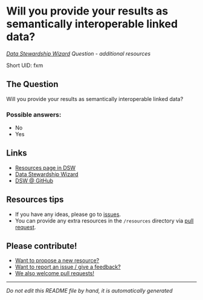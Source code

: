 # Will you provide your results as semantically interoperable linked data?

*[Data Stewardship Wizard] Question - additional resources*

Short UID: fxm

## The Question

Will you provide your results as semantically interoperable linked data?

### Possible answers:

  * No 
  * Yes 

## Links

  * [Resources page in DSW]
  * [Data Stewardship Wizard]
  * [DSW @ GitHub]


## Resources tips

  * If you have any ideas, please go to [issues].
  * You can provide any extra resources in the `/resources` directory via [pull request].

## Please contribute!

  * [Want to propose a new resource?](https://github.com/DSQResources/DSQ-fxm/issues/new)
  * [Want to report an issue / give a feedback?](https://github.com/DSQResources/DSQ-fxm/issues/new)
  * [We also welcome pull requests!](https://github.com/DSQResources/DSQ-fxm/pulls)

----

*Do not edit this README file by hand, it is automatically generated*

[Data Stewardship Wizard]: https://dmp.fairdata.solutions
[Resources page in DSW]: https://dmp.fairdata.solutions/resources/fxm
[DSW @ GitHub]: https://github.com/DataStewardshipWizard
[issues]: https://help.github.com/articles/about-issues/
[pull request]: https://help.github.com/articles/about-pull-requests/